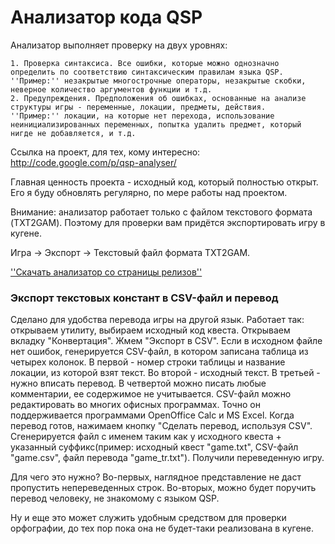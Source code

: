 # Анализатор кода QSP
<!-- [:informarch_analyzer_qsp] -->

Анализатор выполняет проверку на двух уровнях:

	1. Проверка синтаксиса. Все ошибки, которые можно однозначно определить по соответствию синтаксическим правилам языка QSP.
	''Пример:'' незакрытые многострочные операторы, незакрытые скобки, неверное количество аргументов функции и т.д.
	2. Предупреждения. Предположения об ошибках, основанные на анализе структуры игры - переменные, локации, предметы, действия.
	''Пример:'' локации, на которые нет перехода, использование неинициализированных переменных, попытка удалить предмет, который нигде не добавляется, и т.д.

Ссылка на проект, для тех, кому интересно: http://code.google.com/p/qsp-analyser/

Главная ценность проекта - исходный код, который полностью открыт. Его я буду обновлять регулярно, по мере работы над проектом.

Внимание: анализатор работает только с файлом текстового формата (TXT2GAM). Поэтому для проверки вам придётся экспортировать игру в кугене.

Игра -> Экспорт -> Текстовый файл формата TXT2GAM.

[''Скачать анализатор со страницы релизов''](https://code.google.com/archive/p/qsp-analyser/downloads)

### Экспорт текстовых констант в CSV-файл и перевод

Сделано для удобства перевода игры на другой язык. Работает так: открываем утилиту, выбираем исходный код квеста. Открываем вкладку "Конвертация". Жмем "Экспорт в CSV". Если в исходном файле нет ошибок, генерируется CSV-файл, в котором записана таблица из четырех колонок. В первой - номер строки таблицы и название локации, из которой взят текст. Во второй - исходный текст. В третьей - нужно вписать перевод. В четвертой можно писать любые комментарии, ее содержимое не учитывается.
CSV-файл можно редактировать во многих офисных программах. Точно он поддерживается программами OpenOffice Calc и MS Excel. Когда перевод готов, нажимаем кнопку "Сделать перевод, используя CSV". Сгенерируется файл с именем таким как у исходного квеста + указанный суффикс(пример: исходный квест "game.txt", CSV-файл "game.csv", файл перевода "game_tr.txt"). Получили переведенную игру.

Для чего это нужно? Во-первых, наглядное представление не даст пропустить непереведенных строк.
Во-вторых, можно будет поручить перевод человеку, не знакомому с языком QSP.

Ну и еще это может служить удобным средством для проверки орфографии, до тех пор пока она не будет-таки реализована в кугене.

